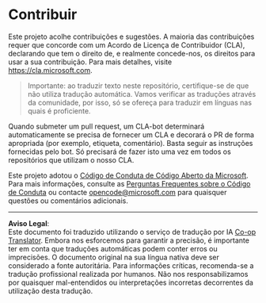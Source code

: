 <!--
CO_OP_TRANSLATOR_METADATA:
{
  "original_hash": "977ec5266dfd78ad1ce2bd8d46fccbda",
  "translation_date": "2025-09-03T16:13:34+00:00",
  "source_file": "CONTRIBUTING.md",
  "language_code": "pt"
}
-->
# Contribuir

Este projeto acolhe contribuições e sugestões. A maioria das contribuições requer que concorde com um Acordo de Licença de Contribuidor (CLA), declarando que tem o direito de, e realmente concede-nos, os direitos para usar a sua contribuição. Para mais detalhes, visite https://cla.microsoft.com.

> Importante: ao traduzir texto neste repositório, certifique-se de que não utiliza tradução automática. Vamos verificar as traduções através da comunidade, por isso, só se ofereça para traduzir em línguas nas quais é proficiente.

Quando submeter um pull request, um CLA-bot determinará automaticamente se precisa de fornecer um CLA e decorará o PR de forma apropriada (por exemplo, etiqueta, comentário). Basta seguir as instruções fornecidas pelo bot. Só precisará de fazer isto uma vez em todos os repositórios que utilizam o nosso CLA.

Este projeto adotou o [Código de Conduta de Código Aberto da Microsoft](https://opensource.microsoft.com/codeofconduct/).
Para mais informações, consulte as [Perguntas Frequentes sobre o Código de Conduta](https://opensource.microsoft.com/codeofconduct/faq/) ou contacte [opencode@microsoft.com](mailto:opencode@microsoft.com) para quaisquer questões ou comentários adicionais.

---

**Aviso Legal**:  
Este documento foi traduzido utilizando o serviço de tradução por IA [Co-op Translator](https://github.com/Azure/co-op-translator). Embora nos esforcemos para garantir a precisão, é importante ter em conta que traduções automáticas podem conter erros ou imprecisões. O documento original na sua língua nativa deve ser considerado a fonte autoritária. Para informações críticas, recomenda-se a tradução profissional realizada por humanos. Não nos responsabilizamos por quaisquer mal-entendidos ou interpretações incorretas decorrentes da utilização desta tradução.